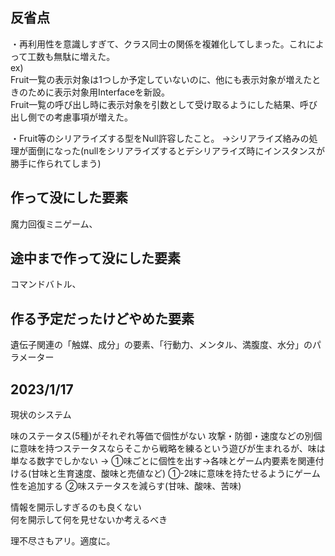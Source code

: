 ## 反省点
・再利用性を意識しすぎて、クラス同士の関係を複雑化してしまった。これによって工数も無駄に増えた。  
ex)  
Fruit一覧の表示対象は1つしか予定していないのに、他にも表示対象が増えたときのために表示対象用Interfaceを新設。  
Fruit一覧の呼び出し時に表示対象を引数として受け取るようにした結果、呼び出し側での考慮事項が増えた。  

・Fruit等のシリアライズする型をNull許容したこと。
→シリアライズ絡みの処理が面倒になった(nullをシリアライズするとデシリアライズ時にインスタンスが勝手に作られてしまう)

## 作って没にした要素
魔力回復ミニゲーム、  

## 途中まで作って没にした要素
コマンドバトル、  

## 作る予定だったけどやめた要素
遺伝子関連の「触媒、成分」の要素、「行動力、メンタル、満腹度、水分」のパラメーター


## 2023/1/17
現状のシステム

味のステータス(5種)がそれぞれ等価で個性がない
攻撃・防御・速度などの別個に意味を持つステータスならそこから戦略を練るという遊びが生まれるが、味は単なる数字でしかない
→
①味ごとに個性を出す→各味とゲーム内要素を関連付ける(甘味と生育速度、酸味と売値など)
①-2味に意味を持たせるようにゲーム性を追加する
②味ステータスを減らす(甘味、酸味、苦味)

情報を開示しすぎるのも良くない  
何を開示して何を見せないか考えるべき 

理不尽さもアリ。適度に。  
